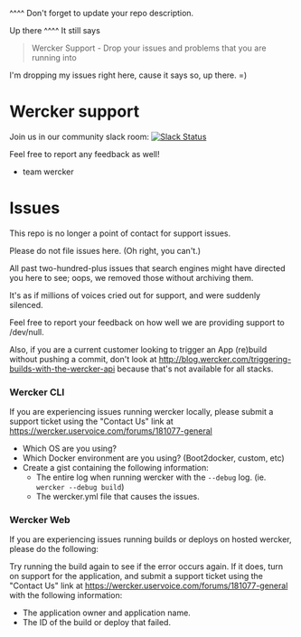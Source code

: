 ^^^^ Don't forget to update your repo description.

Up there ^^^^ It still says

> Wercker Support - Drop your issues and problems that you are running into

I'm dropping my issues right here, cause it says so, up there.  =)


Wercker support
===============

Join us in our community slack room: [![Slack Status](http://werckerpublicslack.herokuapp.com/badge.svg)](http://slack.wercker.com)

Feel free to report any feedback as well!

- team wercker

Issues
======

This repo is no longer a point of contact for support issues.

Please do not file issues here.  (Oh right, you can't.)

All past two-hundred-plus issues that search engines might have directed you here to see; 
oops, we removed those without archiving them.

It's as if millions of voices cried out for support, and were suddenly silenced.

Feel free to report your feedback on how well we are providing support to /dev/null.

Also, if you are a current customer looking to trigger an App (re)build without pushing a commit, don't look at http://blog.wercker.com/triggering-builds-with-the-wercker-api because that's not available for all stacks.

### Wercker CLI

If you are experiencing issues running wercker locally, please submit a support ticket using the "Contact Us" link at https://wercker.uservoice.com/forums/181077-general

- Which OS are you using?
- Which Docker environment are you using? (Boot2docker, custom, etc)
- Create a gist containing the following information:
  - The entire log when running wercker with the `--debug` log. (ie. `wercker --debug build`)
  - The wercker.yml file that causes the issues.

### Wercker Web

If you are experiencing issues running builds or deploys on hosted wercker,
please do the following:

Try running the build again to see if the error occurs again. If it does, turn
on support for the application, and submit a support ticket using the "Contact Us" link at https://wercker.uservoice.com/forums/181077-general with the following information:

- The application owner and application name.
- The ID of the build or deploy that failed.
